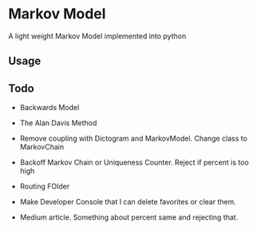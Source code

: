 # Markov Model

A light weight Markov Model implemented into python

## Usage


## Todo

- Backwards Model

- The Alan Davis Method
- Remove coupling with Dictogram and MarkovModel. Change class to MarkovChain
- Backoff Markov Chain or Uniqueness Counter. Reject if percent is too high
- Routing FOlder
- Make Developer Console that I can delete favorites or clear them.
- Medium article. Something about percent same and rejecting that. 